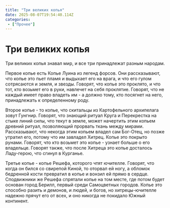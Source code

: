 ```yaml
---
title: "Три великих копья"
date: 2025-08-07T19:54:40.114Z
categories:
 - ["Прочее"]
---
```


Три великих копья
=================

Три великих копья знавал мир, и все три принадлежат разным народам.

Первое копье есть Копье Луина из легенд форсов. Они рассказывают, что
копье это пьет пламя и выдыхает его на врага, и что его гулом
сотрясаются и земля, и звезды. Говорят, что копье это проклято, и что
тот, кто возьмет его в руки, навлечет на себя проклятие. Говорят, что не
каждый имеет право владеть им - а должно тому, кто посягнет на него,
принадлежать к определенному роду.

Второе копье - то копье, что скитальцы из Картофельного архипелага зовут
Гунгнир. Говорят, что знающий ритуал Круга и Перекрестка на стыке линий
силы, что текут в земле, может начертить этим копьем древний ритуал,
позволяющий прорвать ткань между мирами. Рассказывают, что некогда этим
копьем владел сам Бог-Отец, но позже утратил его, потому что им завладел
Хитрец. Копье это покрыто рунами. Говорят, что кто возьмет это копье -
узнает больше о его владельце. Говорят также, что после Хитреца это
копье досталось Ладу-герою, что сгинул в Курганье.

Третье копье - копье Решефа, которого чтят ючителле. Говорят, что когда
он бился со свирепой Киной, то оторвал ей ногу, а обломок бедренной
кости превратил в копье и вонзил ей прямо в сердце. Сподвижники же
Решефа спрятали копье на том месте, где потом будет основан город
Берилл, первый среди Самоцветных городов. Копье это способно разить и
демонов, и людей, и богов, но хитрецы-ючителле надежно прячут его от
всех, и оно никогда не покидало Южный континент.
